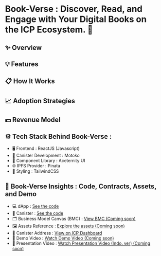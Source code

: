 # Book-Verse : Discover, Read, and Engage with Your Digital Books on the ICP Ecosystem. 🚀

## ✨ Overview

## 💡 Features

## 📋 How It Works

## 📈 Adoption Strategies

## 💵 Revenue Model

## ⚙️ Tech Stack Behind Book-Verse :
- 🖥️ Frontend : ReactJS (Javascript)
- 🔧 Canister Development : Motoko
- 🧩 Component Library : Aceternity UI
- 🌐 IPFS Provider : Pinata
- 🎨 Styling : TailwindCSS
  
## 🚀 Book-Verse Insights : Code, Contracts, Assets, and Demo
- 💻 dApp : [See the code](https://github.com/yebology/bookverse-dapp.git)
- 🔧 Canister :  [See the code](https://github.com/yebology/bookverse-canister.git)
- 🗂️ Business Model Canvas (BMC) : [View BMC (Coming soon)]()
- 🖼️ Assets Reference : [Explore the assets (Coming soon)]()
- 📜 Canister Address : [View on ICP Dashboard](https://dashboard.internetcomputer.org/canister/bczox-miaaa-aaaap-qhypa-cai)
- 🎥 Demo Video : [Watch Demo Video (Coming soon)]()
- 🎤 Presentation Video : [Watch Presentation Video (Indo. ver) (Coming soon)]()
